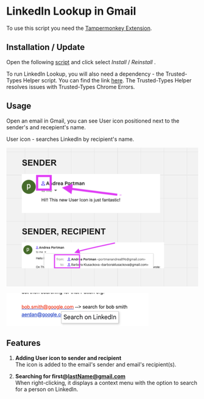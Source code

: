 # LinkedIn Lookup in Gmail

To use this script you need the [Tampermonkey Extension](https://chrome.google.com/webstore/detail/tampermonkey/dhdgffkkebhmkfjojejmpbldmpobfkfo).

## Installation / Update

Open the following [script](https://github.com/kbarushkaa/tampermonkey-linkedin-lookup/raw/main/linkedin-lookup.user.js) and click select _Install_ / _Reinstall_ .

To run LinkedIn Lookup, you will also need a dependency - the Trusted-Types Helper script. You can find the link [here](https://greasyfork.org/en/scripts/433051-trusted-types-helper). The Trusted-Types Helper resolves issues with Trusted-Types Chrome Errors.

## Usage

Open an email in Gmail, you can see User icon positioned next to the sender's and recepient's name.

User icon - searches LinkedIn by recipient's name.

![Usage example](img.png)

![Usage example](context-menu.png)

## Features

1. **Adding User icon to sender and recipient**  
   The icon is added to the email's sender and email's recipient(s).

2. **Searching for first@lastName@gmail.com**  
   When right-clicking, it displays a context menu with the option to search for a person on LinkedIn.
